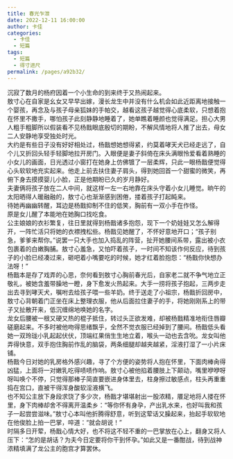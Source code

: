 ```yaml
---
title: 春光乍泄
date: 2022-12-11 16:00:00
author: 卡佳
categories: 
  - 卡佳
  - 短篇
tags: 
  - 短篇
  - 得寸进尺
permalink: /pages/a92b32/
---
```


沉寂了数月的杨府因着一个小生命的到来终于又热闹起来。<!-- more -->  
敖寸心在自家是幺女又早早出嫁，漫长龙生中并没有什么机会如此近距离地接触一个婴孩，再念及与孩子母亲狐妹的手帕交，越看这孩子越觉得心底柔软，只想着抱在怀里不撒手，哪怕孩子此刻静静地睡着了，她单瞧着睡颜也觉得满足。担心大男人粗手粗脚所以假装看不见杨戬眼底殷切的期盼，不解风情地将人推了出去，母女二人安静地享受独处时光。  
大约是有些日子没有好好相处过，杨戬想她想得紧，约莫着哮天犬已经走远了，自个儿又折回头轻手轻脚地拉开房门。入眼便是妻子斜倚在床头满眼怜爱看着熟睡的小女儿的画面，日光透过小窗打在她身上仿佛镀了一层柔辉，只此一眼杨戬便觉得心头软软地充实起来。他走上前去扶住妻子肩头，得到她回首一个甜蜜的微笑，再俯下身去摸摸婴儿小脸，正是他期盼已久的岁月静好。  
夫妻俩将孩子放在二人中间，就这样一左一右地靠在床头守着小女儿睡觉。晌午的太阳晒得人暖融融的，敖寸心也渐渐感到困倦，搂着孩子打起盹来。  
待她再幽幽转醒，耳边是杨戬抑制不住的低笑，胸前有一双小手在作怪。  
原是女儿醒了本能地在她胸口找吃食。  
公主娘娘的衣衫繁复，往日里就得到杨戬诸多抱怨，现下一个奶娃娃又怎么解得开，一阵忙活只将她的衣襟拽松些。杨戬见她醒了，不怀好意地开口；“孩子别急，爹爹来帮你。”说罢一只大手也加入捣乱的阵营，扯开她腰间系带，露出被小衣包裹着的白嫩胸脯。敖寸心羞急，又怕吓着孩子，一时间不知该作何反应，待到孩子的小脸已经凑过来，砸吧着小嘴要吃的时候，她才红着脸抱怨：“杨戬你快想办法呀！”  
杨戬本是存了戏弄的心思，奈何看到敖寸心胸前春光后，自家老二就不争气地立正敬礼，被她含羞带臊地一瞪，身下愈发火热起来。大手一捞将孩子抱起，三两步走出去寻到哮天犬，嘱咐去给孩子喂一些羊奶。终于送走了小祖宗，杨戬折回房中，敖寸心背朝着门正坐在床上整理衣服，他从后面拉住妻子的手，将她刚刚系上的带子又扯散开来，低沉缠绵地唤她的名字。  
龙女后腰被一根又硬又热的棍子抵住，转过头正欲发难，却被杨戬精准地衔住唇瓣磋磨起来。不多时被他吻得思绪飘乎，全然不觉衣服已经掉到了腰间。杨戬低头看她一双玲珑小乳起起伏伏，顶端红果俏生生地立着，喉头一动也去含吮。龙女叫他弄得快意，双手抱住胸前作乱的脑袋，两条细腿却越夹越紧，淫液打湿了一小片床铺。  
杨戬今日对她的乳房格外感兴趣，寻了个方便的姿势将人抱在怀里，下面肉棒肏得凶猛，上面将一对嫩乳吃得啧啧作响。敖寸心被他掐着腰肢上下颠动，嘴里咿咿呀呀叫唤个不停，只觉得那棒子简直要嵌进身体里去，柱身擦过敏感点，柱头再重重捣在宫口，直被干得浑身酸软淫液横飞。  
也不知公主放下身段求饶了多少次，杨戬才堪堪射出一股浓精，餍足地将人搂在怀里，身下肉棒却舍不得离开温柔乡：“等你怀有身孕，产出乳水来，也好叫我和孩子一起尝尝滋味。”敖寸心本叫他折腾得舒意，听到这荤话又臊起来，抬起手软软地在他俊脸上拍一巴掌，啐道：“就会胡说！”  
时隔多日开荤，杨戬心情大好，也不将这不轻不重的一巴掌放在心上，翻身又将人压下：“怎的是胡话？为夫今日定要将你干到怀孕。”如此又是一番酣战，待到战神浓精填满了龙公主的胞宫才算罢休。
